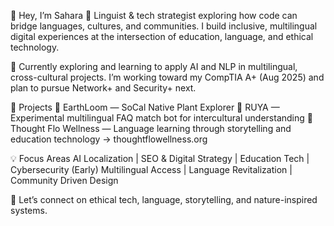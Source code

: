 🔹 Hey, I’m Sahara 🔹 
Linguist & tech strategist exploring how code can bridge languages, cultures, and communities. I build inclusive, multilingual digital experiences at the intersection of education, language, and ethical technology.

🔸 Currently exploring and learning to apply AI and NLP in multilingual, cross-cultural projects. I’m working toward my CompTIA A+ (Aug 2025) and plan to pursue Network+ and Security+ next.

🌿 Projects
🔹 EarthLoom — SoCal Native Plant Explorer
🔹 RUYA — Experimental multilingual FAQ match bot for intercultural understanding
🔹 Thought Flo Wellness — Language learning through storytelling and education technology → thoughtflowellness.org

💡 Focus Areas
AI Localization | SEO & Digital Strategy | Education Tech | Cybersecurity (Early)
Multilingual Access | Language Revitalization | Community Driven Design

💬 Let’s connect on ethical tech, language, storytelling, and nature-inspired systems.
